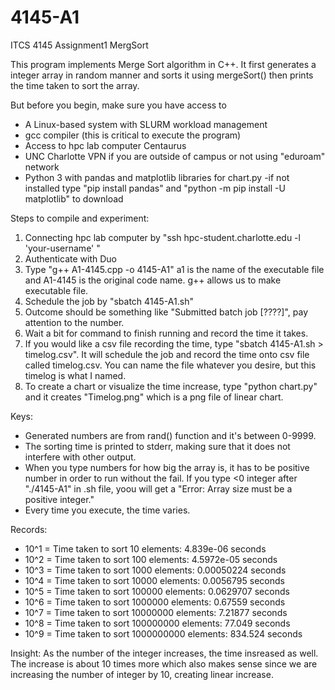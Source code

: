 # 4145-A1
ITCS 4145 Assignment1 MergSort

This program implements Merge Sort algorithm in C++.
It first generates a integer array in random manner and sorts it using mergeSort() then prints the time taken to sort the array.



But before you begin, make sure you have access to 
- A Linux-based system with SLURM workload management
- gcc compiler (this is critical to execute the program)
- Access to hpc lab computer Centaurus
- UNC Charlotte VPN if you are outside of campus or not using "eduroam" network
- Python 3 with pandas and matplotlib libraries for chart.py
    -if not installed type "pip install pandas" and "python -m pip install -U matplotlib" to download



Steps to compile and experiment:

1. Connecting hpc lab computer by "ssh hpc-student.charlotte.edu -l 'your-username' "
2. Authenticate with Duo
3. Type "g++ A1-4145.cpp -o 4145-A1" a1 is the name of the executable file and A1-4145 is the original code name. g++ allows us to make executable file.
4. Schedule the job by "sbatch 4145-A1.sh"
5. Outcome should be something like "Submitted batch job [????]", pay attention to the number.
6. Wait a bit for command to finish running and record the time it takes. 
7. If you would like a csv file recording the time, type "sbatch 4145-A1.sh > timelog.csv". It will schedule the job and record the time onto csv file called timelog.csv. You can name the file whatever you desire, but this timelog is what I named. 
8. To create a chart or visualize the  time increase, type "python chart.py" and it creates "Timelog.png" which is a png file of linear chart. 



Keys:
- Generated numbers are from rand() function and it's between 0-9999.
- The sorting time is printed to stderr, making sure that it does not interfere with other output.
- When you type numbers for how big the array is, it has to be positive number in order to run without the fail. If you type <0 integer after "./4145-A1" in .sh file, yoou will get a "Error: Array size must be a positive integer."
- Every time you execute, the time varies. 



Records:
- 10^1 = Time taken to sort 10 elements: 4.839e-06 seconds
- 10^2 = Time taken to sort 100 elements: 4.5972e-05 seconds
- 10^3 = Time taken to sort 1000 elements: 0.00050224 seconds
- 10^4 = Time taken to sort 10000 elements: 0.0056795 seconds
- 10^5 = Time taken to sort 100000 elements: 0.0629707 seconds
- 10^6 = Time taken to sort 1000000 elements: 0.67559 seconds
- 10^7 = Time taken to sort 10000000 elements: 7.21877 seconds
- 10^8 = Time taken to sort 100000000 elements: 77.049 seconds
- 10^9 = Time taken to sort 1000000000 elements: 834.524 seconds



Insight:
As the number of the integer increases, the time insreased as well. The increase is about 10 times more which also makes sense since we are increasing the number of integer by 10, creating linear increase.

